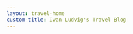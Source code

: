 ```yaml
---
layout: travel-home
custom-title: Ivan Ludvig's Travel Blog
---
```


<div id="map" style="height: 480px; width: 100%; margin-bottom: 36px; margin-top: -15px; border-radius: 6px;">
</div>

<script>
    const filter = window.location.search.split('city=')[1];
    if (filter) {
        const placeName = Object.keys(places).find(key => key.toLowerCase() === filter.toLowerCase());
        if(!placeName) {
            window.location.href = window.location.href.split('?')[0];
        }
        renderMap(`map`, places[placeName].coords, places[placeName]?.zoom ?? 8);
    } else {
        var map = L.map('map', {attributionControl: false}).setView([52, 22], 3);
        L.tileLayer('https://tile.openstreetmap.org/{z}/{x}/{y}.png').addTo(map);

        const countries = [
            generatePlaceConfig('Lanzarote', 8),
            generatePlaceConfig('Fuerteventura', 8),
            generatePlaceConfig('Kaliningrad', 5),
            generatePlaceConfig('Murmansk'),
            generatePlaceConfig('Malta', 9),
            generatePlaceConfig('Gozo', 9),
            generatePlaceConfig('Dubai'),
            generatePlaceConfig('Tallinn'),
            generatePlaceConfig('Naples'),
            generatePlaceConfig('Scalea-Rome', 4),
            generatePlaceConfig('Northern-Italy', 6),
            generatePlaceConfig('Kazan'),
            generatePlaceConfig('Iran', 3),
            generatePlaceConfig('Fethiye', 8),
            generatePlaceConfig('Antalya'),
            generatePlaceConfig('Istanbul'),
            generatePlaceConfig('Sochi', 6),
            generatePlaceConfig('Tula'),
            generatePlaceConfig('Turin', 7),
            generatePlaceConfig('Genoa'),
            generatePlaceConfig('Azure'),
            generatePlaceConfig('Budapest'),
            generatePlaceConfig('Athens')
        ];

        const onClick = point => () => window.open(point.link);

        const renderCountry = (country) => {
            generateMarker(country, countryIcon, onClick).addTo(map);

            const citiesLayer = new L.LayerGroup();
            country.cities?.filter(city => city.name !== country.name).forEach(city => 
                generateMarker(city, cityIcon, onClick).addTo(citiesLayer)
            );

            map.on('zoomend', () => {
                if (map.getZoom() > country.minZoom){
                    map.addLayer(citiesLayer);
                } else {
                    map.removeLayer(citiesLayer);
                }
            });
        }

        countries.forEach(renderCountry);
    }
</script>


